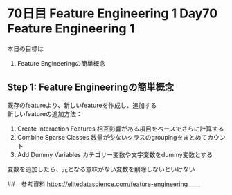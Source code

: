 # 70日目 Feature Engineering 1 Day70 Feature Engineering 1

本日の目標は
1. Feature Engineeringの簡単概念


## Step 1: Feature Engineeringの簡単概念
既存のfeatureより、新しいfeatureを作成し、追加する  
新しいfeatureの追加方法：
1. Create Interaction Features
相互影響がある項目をベースでさらに計算する
2. Combine Sparse Classes
数量が少ないクラスのgroupingをまとめてカウント
3. Add Dummy Variables
カテゴリー変数や文字変数をdummy変数とする

変数を追加したら、元となる意味がない変数を削除しないといけない


##　参考資料
https://elitedatascience.com/feature-engineering　　
